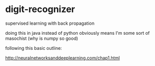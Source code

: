 # digit-recognizer
supervised learning with back propagation 

doing this in java instead of python obviously means I'm some sort of masochist (why is numpy so good)

following this basic outline:

http://neuralnetworksanddeeplearning.com/chap1.html





